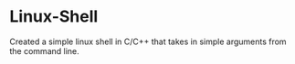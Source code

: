 # Linux-Shell
Created a simple linux shell in C/C++ that takes in simple arguments from the command line.
